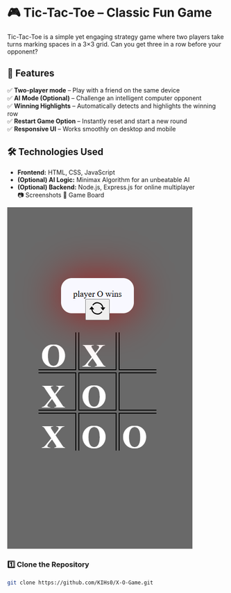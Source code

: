 # 🎮 Tic-Tac-Toe – Classic Fun Game  

Tic-Tac-Toe is a simple yet engaging strategy game where two players take turns marking spaces in a 3×3 grid. Can you get three in a row before your opponent?  

## 🚀 Features  
✅ **Two-player mode** – Play with a friend on the same device  
✅ **AI Mode (Optional)** – Challenge an intelligent computer opponent  
✅ **Winning Highlights** – Automatically detects and highlights the winning row  
✅ **Restart Game Option** – Instantly reset and start a new round  
✅ **Responsive UI** – Works smoothly on desktop and mobile  

## 🛠 Technologies Used  
- **Frontend:** HTML, CSS, JavaScript  
- **(Optional) AI Logic:** Minimax Algorithm for an unbeatable AI  
- **(Optional) Backend:** Node.js, Express.js for online multiplayer  
📷 Screenshots   🎲 Game Board

![](image.png)

### 1️⃣ Clone the Repository  
```sh
git clone https://github.com/KIHs0/X-O-Game.git
